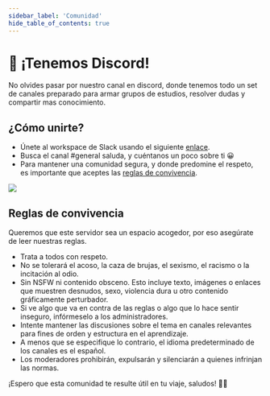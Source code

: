 ```yaml
---
sidebar_label: 'Comunidad'
hide_table_of_contents: true
---
```


# 🎊 ¡Tenemos Discord!
No olvides pasar por nuestro canal en discord, donde tenemos todo un set de canales preparado para armar grupos de estudios, resolver dudas y compartir mas conocimiento.

## ¿Cómo unirte?
- Únete al workspace de Slack usando el siguiente [enlace](https://join.slack.com/t/awssecuritycommunity/shared_invite/zt-1cekzassk-48CNafIjBFiPWkGdIDzfeA).
- Busca el canal #general saluda, y cuéntanos un poco sobre ti 😀
- Para mantener una comunidad segura, y donde predomine el respeto, es importante que aceptes las [reglas de convivencia](#reglas-de-convivencia).

<browser url="awssecuritycommunity.slack.com">
  <img src={require('@site/docs/bienvenida/img/slack.png').default}/>
</browser>

## Reglas de convivencia

Queremos que este servidor sea un espacio acogedor, por eso asegúrate de leer nuestras reglas.
- Trata a todos con respeto.
- No se tolerará el acoso, la caza de brujas, el sexismo, el racismo o la incitación al odio.
- Sin NSFW ni contenido obsceno. Esto incluye texto, imágenes o enlaces que muestren desnudos, sexo, violencia dura u otro contenido gráficamente perturbador.
- Si ve algo que va en contra de las reglas o algo que lo hace sentir inseguro, infórmeselo a los administradores.
- Intente mantener las discusiones sobre el tema en canales relevantes para fines de orden y estructura en el aprendizaje.
- A menos que se especifique lo contrario, el idioma predeterminado de los canales es el español.
- Los moderadores prohibirán, expulsarán y silenciarán a quienes infrinjan las normas.

¡Espero que esta comunidad te resulte útil en tu viaje, saludos! 🤜🤛

